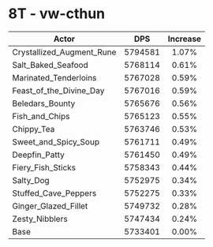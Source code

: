 # 8T - vw-cthun
| Actor | DPS | Increase |
|---|:---:|:---:|
|Crystallized_Augment_Rune|5794581|1.07%|
|Salt_Baked_Seafood|5768114|0.61%|
|Marinated_Tenderloins|5767028|0.59%|
|Feast_of_the_Divine_Day|5767016|0.59%|
|Beledars_Bounty|5765676|0.56%|
|Fish_and_Chips|5765123|0.55%|
|Chippy_Tea|5763746|0.53%|
|Sweet_and_Spicy_Soup|5761711|0.49%|
|Deepfin_Patty|5761450|0.49%|
|Fiery_Fish_Sticks|5758343|0.44%|
|Salty_Dog|5752975|0.34%|
|Stuffed_Cave_Peppers|5752275|0.33%|
|Ginger_Glazed_Fillet|5749732|0.28%|
|Zesty_Nibblers|5747434|0.24%|
|Base|5733401|0.00%|
